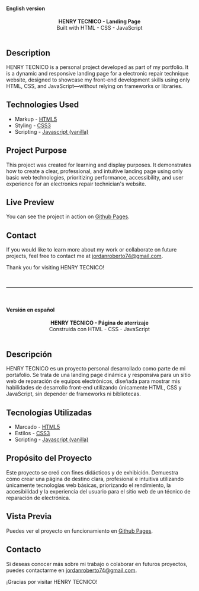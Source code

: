 #### English version

<div align="center"><strong>HENRY TECNICO - Landing Page</strong></div>
<div align="center">Built with HTML - CSS - JavaScript</div>
<br />

## Description

HENRY TECNICO is a personal project developed as part of my portfolio. It is a dynamic and responsive landing page for a electronic repair technique website, designed to showcase my front-end development skills using only HTML, CSS, and JavaScript—without relying on frameworks or libraries.

## Technologies Used

- Markup - [HTML5](https://developer.mozilla.org/en-US/docs/Web/HTML)
- Styling - [CSS3](https://developer.mozilla.org/en-US/docs/Web/CSS)
- Scripting - [Javascript (vanilla)](https://developer.mozilla.org/en-US/docs/Web/JavaScript)

## Project Purpose

This project was created for learning and display purposes. It demonstrates how to create a clear, professional, and intuitive landing page using only basic web technologies, prioritizing performance, accessibility, and user experience for an electronics repair technician's website.

## Live Preview

You can see the project in action on [Github Pages](https://jordanroberto74.github.io/henry-tecnico/).

## Contact

If you would like to learn more about my work or collaborate on future projects, feel free to contact me at jordanroberto74@gmail.com.

Thank you for visiting HENRY TECNICO!

<br />

---

<br />

#### Versión en español

<div align="center"><strong>HENRY TECNICO - Página de aterrizaje</strong></div>
<div align="center">Construida con HTML - CSS - JavaScript</div>
<br />

## Descripción

HENRY TECNICO es un proyecto personal desarrollado como parte de mi portafolio. Se trata de una landing page dinámica y responsiva para un sitio web de reparación de equipos electrónicos, diseñada para mostrar mis habilidades de desarrollo front-end utilizando únicamente HTML, CSS y JavaScript, sin depender de frameworks ni bibliotecas.

## Tecnologías Utilizadas

- Marcado - [HTML5](https://developer.mozilla.org/en-US/docs/Web/HTML)
- Estilos - [CSS3](https://developer.mozilla.org/en-US/docs/Web/CSS)
- Scripting - [Javascript (vanilla)](https://developer.mozilla.org/en-US/docs/Web/JavaScript)

## Propósito del Proyecto

Este proyecto se creó con fines didácticos y de exhibición. Demuestra cómo crear una página de destino clara, profesional e intuitiva utilizando únicamente tecnologías web básicas, priorizando el rendimiento, la accesibilidad y la experiencia del usuario para el sitio web de un técnico de reparación de electrónica.

## Vista Previa

Puedes ver el proyecto en funcionamiento en [Github Pages](https://jordanroberto74.github.io/henry-tecnico/).

## Contacto

Si deseas conocer más sobre mi trabajo o colaborar en futuros proyectos, puedes contactarme en jordanroberto74@gmail.com.

¡Gracias por visitar HENRY TECNICO!
